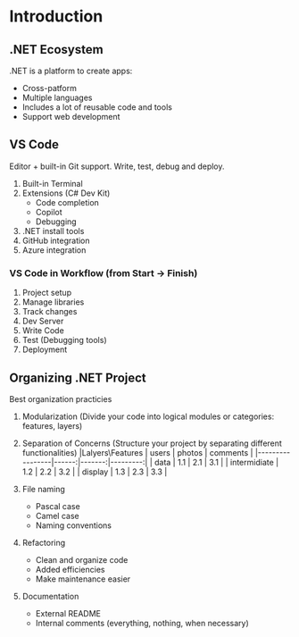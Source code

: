 # Introduction

## .NET Ecosystem
.NET is a platform to create apps:
- Cross-patform
- Multiple languages
- Includes a lot of reusable code and tools
- Support web development

## VS Code 
Editor + built-in Git support. Write, test, debug and deploy.
1. Built-in Terminal
2. Extensions (C# Dev Kit)
    - Code completion
    - Copilot
    - Debugging
3. .NET install tools
4. GitHub integration 
5. Azure integration

### VS Code in Workflow (from Start -> Finish)
1. Project setup
2. Manage libraries
3. Track changes
4. Dev Server
5. Write Code
6. Test (Debugging tools)
7. Deployment

## Organizing .NET Project
Best organization practicies
1. Modularization (Divide your code into logical modules or categories: features, layers)
2. Separation of Concerns (Structure your project by separating different functionalities)
|Lalyers\Features | users | photos | comments |
|-----------------|------:|-------:|---------:|
| data            |   1.1 |  2.1   | 3.1      |
| intermidiate    |   1.2 |  2.2   | 3.2      |
| display         |   1.3 |  2.3   | 3.3      |

4. File naming
    - Pascal case
    - Camel case
    - Naming conventions
5. Refactoring
    - Clean and organize code
    - Added efficiencies
    - Make maintenance easier
6. Documentation
    - External README
    - Internal comments (everything, nothing, when necessary)
